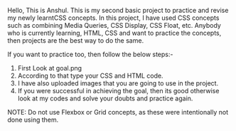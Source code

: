 Hello, This is Anshul. 
This is my second basic project to practice and revise my newly learntCSS concepts. 
In this project, I have used CSS concepts such as combining Media Queries, CSS Display, CSS Float, etc.
Anybody who is currently learning, HTML, CSS and want to practice the concepts, then projects are the best way to do the same.

If you want to practice too, then follow the below steps:-
1. First Look at goal.png
2. According to that type your CSS and HTML code.
3. I have also uploaded images that you are going to use in the project.
4. If you were successful in achieving the goal, then its good otherwise look at my codes and solve your doubts and practice again.

NOTE: Do not use Flexbox or Grid concepts, as these were intentionally not done using them.
   
